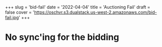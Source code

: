 +++
slug =  'bid-fail'
date = '2022-04-04'
title =  'Auctioning Fail'
draft = false
cover = 'https://oschvr.s3.dualstack.us-west-2.amazonaws.com/bid-fail.jpg'
+++

# No sync'ing for the bidding
